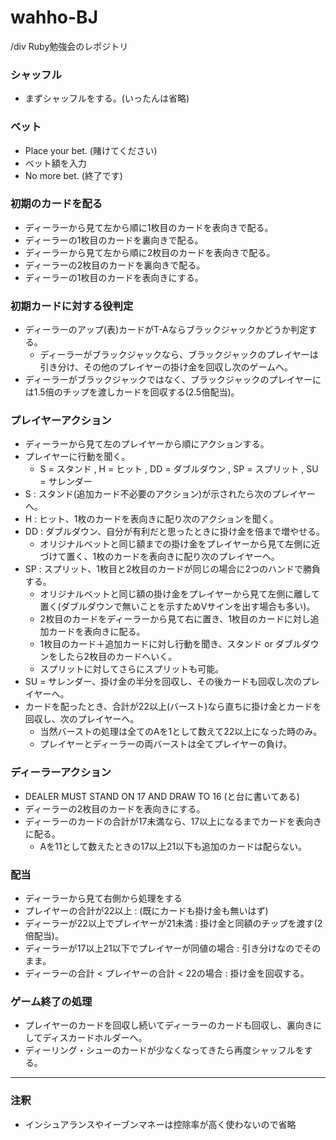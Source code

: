 # wahho-BJ
/div Ruby勉強会のレポジトリ

### シャッフル
* まずシャッフルをする。(いったんは省略)

### ベット
* Place your bet. (賭けてください)
* ベット額を入力
* No more bet. (終了です)

### 初期のカードを配る
* ディーラーから見て左から順に1枚目のカードを表向きで配る。
* ディーラーの1枚目のカードを裏向きで配る。
* ディーラーから見て左から順に2枚目のカードを表向きで配る。
* ディーラーの2枚目のカードを裏向きで配る。
* ディーラーの1枚目のカードを表向きにする。

### 初期カードに対する役判定
* ディーラーのアップ(表)カードがT-Aならブラックジャックかどうか判定する。
    * ディーラーがブラックジャックなら、ブラックジャックのプレイヤーは引き分け、その他のプレイヤーの掛け金を回収し次のゲームへ。
* ディーラーがブラックジャックではなく、ブラックジャックのプレイヤーには1.5倍のチップを渡しカードを回収する(2.5倍配当)。

### プレイヤーアクション
* ディーラーから見て左のプレイヤーから順にアクションする。
* プレイヤーに行動を聞く。
    * S = スタンド , H = ヒット , DD = ダブルダウン , SP = スプリット , SU = サレンダー
* S : スタンド(追加カード不必要のアクション)が示されたら次のプレイヤーへ。
* H : ヒット、1枚のカードを表向きに配り次のアクションを聞く。
* DD : ダブルダウン、自分が有利だと思ったときに掛け金を倍まで増やせる。
    * オリジナルベットと同じ額までの掛け金をプレイヤーから見て左側に近づけて置く、1枚のカードを表向きに配り次のプレイヤーへ。
* SP : スプリット、1枚目と2枚目のカードが同じの場合に2つのハンドで勝負する。
    * オリジナルベットと同じ額の掛け金をプレイヤーから見て左側に離して置く(ダブルダウンで無いことを示すためVサインを出す場合も多い)。
    * 2枚目のカードをディーラーから見て右に置き、1枚目のカードに対し追加カードを表向きに配る。
    * 1枚目のカード＋追加カードに対し行動を聞き、スタンド or ダブルダウンをしたら2枚目のカードへいく。
    * スプリットに対してさらにスプリットも可能。
* SU = サレンダー、掛け金の半分を回収し、その後カードも回収し次のプレイヤーへ。
* カードを配ったとき、合計が22以上(バースト)なら直ちに掛け金とカードを回収し、次のプレイヤーへ。
    * 当然バーストの処理は全てのAを1として数えて22以上になった時のみ。
    * プレイヤーとディーラーの両バーストは全てプレイヤーの負け。

### ディーラーアクション

* DEALER MUST STAND ON 17 AND DRAW TO 16 (と台に書いてある)
* ディーラーの2枚目のカードを表向きにする。
* ディーラーのカードの合計が17未満なら、17以上になるまでカードを表向きに配る。
    * Aを11として数えたときの17以上21以下も追加のカードは配らない。

### 配当
* ディーラーから見て右側から処理をする
* プレイヤーの合計が22以上 : (既にカードも掛け金も無いはず)
* ディーラーが22以上でプレイヤーが21未満 : 掛け金と同額のチップを渡す(2倍配当)。
* ディーラーが17以上21以下でプレイヤーが同値の場合 : 引き分けなのでそのまま。
* ディーラーの合計 < プレイヤーの合計 < 22の場合 : 掛け金を回収する。

### ゲーム終了の処理

* プレイヤーのカードを回収し続いてディーラーのカードも回収し、裏向きにしてディスカードホルダーへ。
* ディーリング・シューのカードが少なくなってきたら再度シャッフルをする。

-----

### 注釈
* インシュアランスやイーブンマネーは控除率が高く使わないので省略
